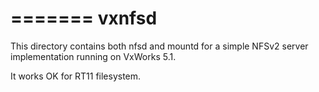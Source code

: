 =======
vxnfsd
======


This directory contains both nfsd and mountd for a simple NFSv2 server
implementation running on VxWorks 5.1.

It works OK for RT11 filesystem.



